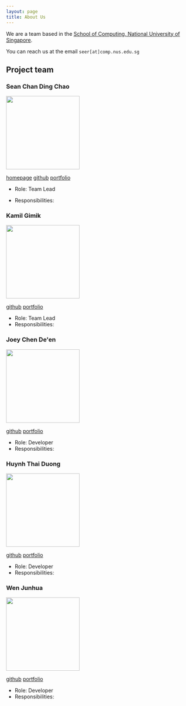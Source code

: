 ```yaml
---
layout: page
title: About Us
---
```


We are a team based in the [School of Computing, National University of Singapore](http://www.comp.nus.edu.sg).

You can reach us at the email `seer[at]comp.nus.edu.sg`

## Project team

### Sean Chan Ding Chao

<img src="images/dcchan98.png" width="200px">

[homepage](https://ay2021s1-cs2103t-w17-3.github.io/tp/)
[github](https://github.com/dcchan98)
[portfolio](team/dcchan98)

* Role: Team Lead

* Responsibilities:

### Kamil Gimik

<img src="images/chewypiano.png" width="200px">

[github](http://github.com/chewypiano)
[portfolio](team/chewypiano)

* Role: Team Lead
* Responsibilities:

### Joey Chen De'en

<img src="images/joeychensmart.png" width="200px">

[github](https://github.com/JoeyChenSmart)
[portfolio](team/joeychensmart)

* Role: Developer
* Responsibilities:

### Huynh Thai Duong

<img src="images/aidoxe-123.png" width="200px">

[github](http://github.com/aidoxe-123)
[portfolio](team/aidoxe-123)

* Role: Developer
* Responsibilities:

### Wen Junhua

<img src="images/jh123x.png" width="200px">

[github](http://github.com/Jh123x)
[portfolio](team/jh123x)

* Role: Developer
* Responsibilities:
